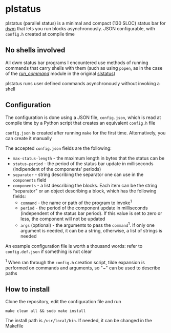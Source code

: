 # **plstatus**

plstatus (parallel status) is a minimal and compact (130 SLOC) status bar for [dwm](https://dwm.suckless.org/) that lets you run blocks asynchronously. JSON configurable, with `config.h` created at compile time

## No shells involved

All dwm status bar programs I encountered use methods of running commands that carry shells with them (such as using `popen`, as in the case of the [*run_command*](https://git.suckless.org/slstatus/file/components/run_command.c.html) module in the original [slstatus](https://tools.suckless.org/slstatus/))

plstatus runs user defined commands asynchronously without invoking a shell

## Configuration
The configuration is done using a JSON file, `config.json`, which is read at compile time by a Python script that creates an equivalent `config.h` file

`config.json` is created after running `make` for the first time. Alternatively, you can create it manually

The accepted `config.json` fields are the following:
+ `max-status-length` - the maximum length in bytes that the status can be
+ `status-period` - the period of the status bar update in milliseconds (indipendent of the components' periods)
+ `separator` - string describing the separator one can use in the `components` field
+ `components` - a list describing the blocks. Each item can be the string "separator" or an object describing a block, which has the following fields:
    + `command` - the name or path of the program to invoke<sup>1</sup>
    + `period` - the period of the component update in milliseconds (independent of the status bar period). If this value is set to zero or less, the component will not be updated
    + `args` (optional) - the arguments to pass the `command`<sup>1</sup>. If only one argument is needed, it can be a string, otherwise, a list of strings is needed

An example configuration file is worth a thousand words: refer to `config.def.json` if something is not clear

<sup>1</sup> When ran through the `config.h` creation script, tilde expansion is performed on commands and arguments, so "~" can be used to describe paths

## How to install

Clone the repository, edit the configuration file and run
```
make clean all && sudo make install
```

The install path is `/usr/local/bin`. If needed, it can be changed in the Makefile
